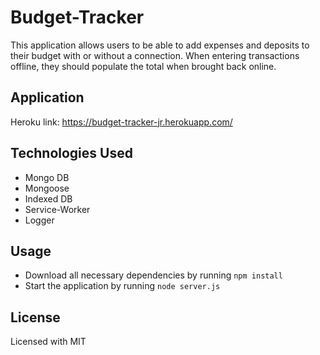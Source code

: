 # Budget-Tracker
This application allows users to be able to add expenses and deposits to their budget with or without a connection. When entering transactions offline, they should populate the total when brought back online.
## Application
Heroku link: https://budget-tracker-jr.herokuapp.com/
## Technologies Used 
* Mongo DB
* Mongoose
* Indexed DB
* Service-Worker
* Logger
## Usage
* Download all necessary dependencies by running `npm install`
* Start the application by running `node server.js`
## License
Licensed with MIT
